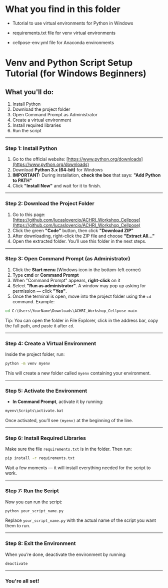 # What you find in this folder

- Tutorial to use virtual environments for Python in Windows

- requirements.txt file for venv virtual environments

- cellpose-env.yml file for Anaconda environments


# Venv and Python Script Setup Tutorial (for Windows Beginners)

## What you'll do:
1. Install Python
2. Download the project folder
3. Open Command Prompt as Administrator
4. Create a virtual environment
5. Install required libraries
6. Run the script

---

### Step 1: Install Python

1. Go to the official website: [https://www.python.org/downloads](https://www.python.org/downloads)
2. Download **Python 3.x (64-bit)** for Windows
3. **IMPORTANT:** During installation, **check the box** that says: **"Add Python to PATH"**
4. Click **"Install Now"** and wait for it to finish.

---

### Step 2: Download the Project Folder

1. Go to this page:
 [https://github.com/lucaslovercio/ACHRI_Workshop_Cellpose](https://github.com/lucaslovercio/ACHRI_Workshop_Cellpose)
2. Click the green **"Code"** button, then click **"Download ZIP"**
3. After downloading, right-click the ZIP file and choose **"Extract All..."**
4. Open the extracted folder. You’ll use this folder in the next steps.

---

### Step 3: Open Command Prompt (as Administrator)

1. Click the **Start menu** (Windows icon in the bottom-left corner) 
2. Type **cmd** or **Command Prompt**
3. When "Command Prompt" appears, **right-click** on it
4. Select **"Run as administrator"**. A window may pop up asking for permission — click **"Yes"**.
5. Once the terminal is open, move into the project folder using the `cd` command. Example:

```cmd
cd C:\Users\YourName\Downloads\ACHRI_Workshop_Cellpose-main
```

Tip: You can open the folder in File Explorer, click in the address bar, copy the full path, and paste it after `cd`.

---

### Step 4: Create a Virtual Environment

Inside the project folder, run:

```cmd
python -m venv myenv
```

This will create a new folder called `myenv` containing your environment.

---

### Step 5: Activate the Environment

- **In Command Prompt**, activate it by running:

```cmd
myenv\Scripts\activate.bat
```

Once activated, you’ll see `(myenv)` at the beginning of the line.

---

### Step 6: Install Required Libraries

Make sure the file `requirements.txt` is in the folder. Then run:

```cmd
pip install -r requirements.txt
```

Wait a few moments — it will install everything needed for the script to work.

---

### Step 7: Run the Script

Now you can run the script:

```cmd
python your_script_name.py
```

Replace `your_script_name.py` with the actual name of the script you want them to run.

---

### Step 8: Exit the Environment

When you’re done, deactivate the environment by running:

```cmd
deactivate
```

---

### You're all set!
